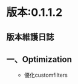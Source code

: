 版本:0.1.1.2
=============
<h2>
版本維護日誌</h2>


<h2>
一、Optimization</h2>
<div>
<ol>
  <ul>
  <li>優化customfilters</li>
  </ul>
</ol>
</div>
